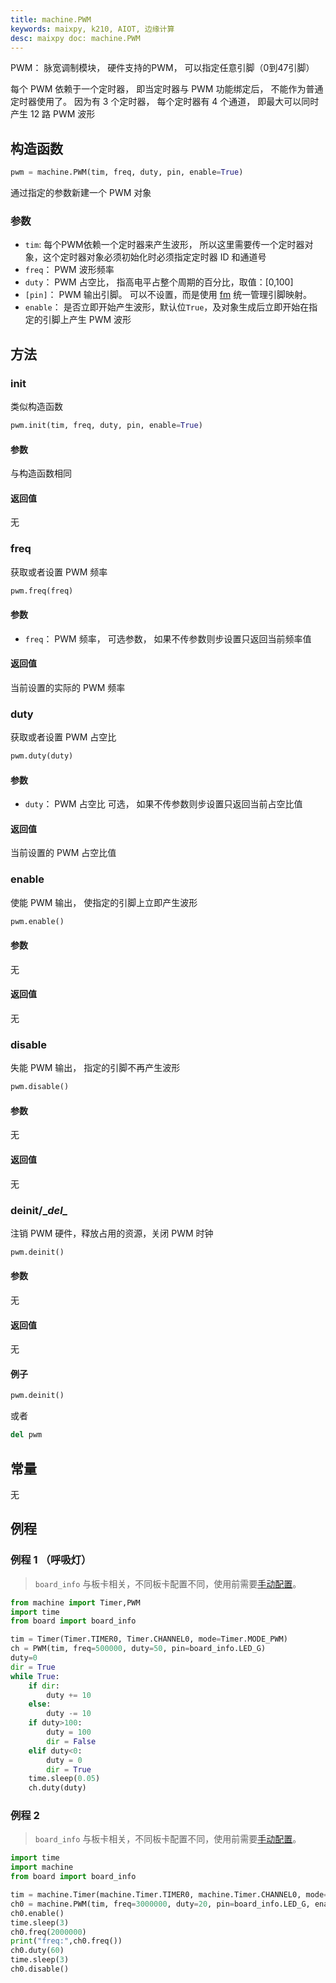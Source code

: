 ```yaml
---
title: machine.PWM
keywords: maixpy, k210, AIOT, 边缘计算
desc: maixpy doc: machine.PWM
---
```



PWM： 脉宽调制模块， 硬件支持的PWM， 可以指定任意引脚（0到47引脚）

每个 PWM 依赖于一个定时器， 即当定时器与 PWM 功能绑定后， 不能作为普通定时器使用了。 因为有 3 个定时器， 每个定时器有 4 个通道， 即最大可以同时产生 12 路 PWM 波形

## 构造函数

```python
pwm = machine.PWM(tim, freq, duty, pin, enable=True)
```

通过指定的参数新建一个 PWM 对象

### 参数

* `tim`: 每个PWM依赖一个定时器来产生波形， 所以这里需要传一个定时器对象，这个定时器对象必须初始化时必须指定定时器 ID 和通道号
* `freq`： PWM 波形频率
* `duty`： PWM 占空比， 指高电平占整个周期的百分比，取值：[0,100]
* `[pin]`： PWM 输出引脚。 可以不设置，而是使用 [fm](../builtin_py/fm.md) 统一管理引脚映射。
* `enable`： 是否立即开始产生波形，默认位`True`，及对象生成后立即开始在指定的引脚上产生 PWM 波形

## 方法

### init

类似构造函数

```python
pwm.init(tim, freq, duty, pin, enable=True)
```

#### 参数

与构造函数相同

#### 返回值

无


### freq

获取或者设置 PWM 频率

```python
pwm.freq(freq)
```

#### 参数

* `freq`： PWM 频率， 可选参数， 如果不传参数则步设置只返回当前频率值

#### 返回值

当前设置的实际的 PWM 频率


### duty

获取或者设置 PWM 占空比

```python
pwm.duty(duty)
```

#### 参数

* `duty`： PWM 占空比 可选， 如果不传参数则步设置只返回当前占空比值

#### 返回值

当前设置的 PWM 占空比值


### enable

使能 PWM 输出， 使指定的引脚上立即产生波形

```python
pwm.enable()
```

#### 参数

无

#### 返回值

无

### disable

失能 PWM 输出， 指定的引脚不再产生波形

```python
pwm.disable()
```

#### 参数

无

#### 返回值

无

### deinit/\__del\__

注销 PWM 硬件，释放占用的资源，关闭 PWM 时钟

```python
pwm.deinit()
```

#### 参数

无

#### 返回值

无

#### 例子

```python
pwm.deinit()
```
或者
```python
del pwm
```

## 常量

无


## 例程


### 例程 1 （呼吸灯）

> `board_info` 与板卡相关，不同板卡配置不同，使用前需要[手动配置](../builtin_py/board_info.md)。

```python
from machine import Timer,PWM
import time
from board import board_info

tim = Timer(Timer.TIMER0, Timer.CHANNEL0, mode=Timer.MODE_PWM)
ch = PWM(tim, freq=500000, duty=50, pin=board_info.LED_G)
duty=0
dir = True
while True:
    if dir:
        duty += 10
    else:
        duty -= 10
    if duty>100:
        duty = 100
        dir = False
    elif duty<0:
        duty = 0
        dir = True
    time.sleep(0.05)
    ch.duty(duty)
```

### 例程 2

> `board_info` 与板卡相关，不同板卡配置不同，使用前需要[手动配置](../builtin_py/board_info.md)。

```python
import time
import machine
from board import board_info

tim = machine.Timer(machine.Timer.TIMER0, machine.Timer.CHANNEL0, mode=machine.Timer.MODE_PWM)
ch0 = machine.PWM(tim, freq=3000000, duty=20, pin=board_info.LED_G, enable=False)
ch0.enable()
time.sleep(3)
ch0.freq(2000000)
print("freq:",ch0.freq())
ch0.duty(60)
time.sleep(3)
ch0.disable()
```

